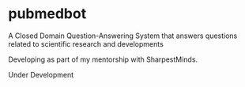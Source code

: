# pubmedbot
A Closed Domain Question-Answering System that answers questions related to scientific research and developments

Developing as part of my mentorship with SharpestMinds.

Under Development
